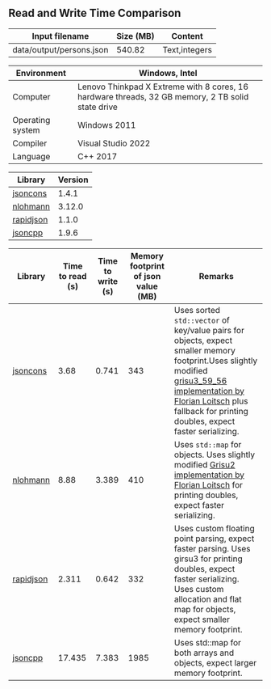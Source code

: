 
## Read and Write Time Comparison


Input filename|Size (MB)|Content
---|---|---
data/output/persons.json|540.82|Text,integers

Environment|Windows, Intel
---|---
Computer|Lenovo Thinkpad X Extreme with 8 cores, 16 hardware threads, 32 GB memory, 2 TB solid state drive
Operating system|Windows 2011
Compiler|Visual Studio 2022
Language|C++ 2017

Library|Version
---|---
[jsoncons](https://github.com/danielaparker/jsoncons)|1.4.1
[nlohmann](https://github.com/nlohmann/json)|3.12.0
[rapidjson](https://github.com/miloyip/rapidjson)|1.1.0
[jsoncpp](https://github.com/open-source-parsers/jsoncpp)|1.9.6

Library|Time to read (s)|Time to write (s)|Memory footprint of json value (MB)|Remarks
---|---|---|---|---
[jsoncons](https://github.com/danielaparker/jsoncons)|3.68|0.741|343|Uses sorted `std::vector` of key/value pairs for objects, expect smaller memory footprint.Uses slightly modified [grisu3_59_56 implementation by Florian Loitsch](https://florian.loitsch.com/publications) plus fallback for printing doubles, expect faster serializing.
[nlohmann](https://github.com/nlohmann/json)|8.88|3.389|410|Uses `std::map` for objects. Uses slightly modified [Grisu2 implementation by Florian Loitsch](https://florian.loitsch.com/publications) for printing doubles, expect faster serializing.
[rapidjson](https://github.com/miloyip/rapidjson)|2.311|0.642|332|Uses custom floating point parsing, expect faster parsing. Uses girsu3 for printing doubles, expect faster serializing. Uses custom allocation and flat map for objects, expect smaller memory footprint.
[jsoncpp](https://github.com/open-source-parsers/jsoncpp)|17.435|7.383|1985|Uses std::map for both arrays and objects, expect larger memory footprint.

